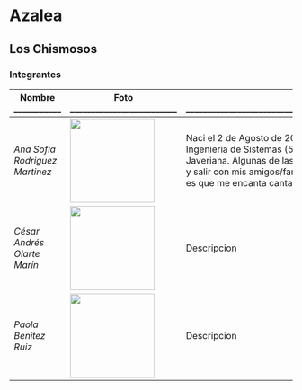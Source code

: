 # Azalea
## Los Chismosos
### Integrantes
|Nombre</br>___________|Foto</br>_________________________|Descripción</br>_______________________________________________________________________________________________________|
|------|---------|-----|
|*Ana Sofia Rodriguez Martinez*|<img src="https://github.com/Intro-CompuMovil/Azalea/assets/118637827/a6c69f01-c498-4671-a6d1-533855e9ca3e" height=150 width=150>|Naci el 2 de Agosto de 2004 en Bogota, Colombia. Actualmente tengo 19 años y soy estudiante de Ingenieria de Sistemas (5to semestre) y Administración de Empresas (7mo semestre) en la Universidad Javeriana. Algunas de las cosas que me gustan hacer en mis ratos libres es tocar el ukelele, ir a karaoke y salir con mis amigos/familia. Mi animal favorito es el gato, y tengo 4, ademas un dato curioso sobre mi es que me encanta cantar, pero no se cantar, y mi flor favorita es el girasol.|
|*César Andrés Olarte Marín*|<img src="" height=150 width=150>|Descripcion|
|*Paola Benitez Ruiz*|<img src="" height=150 width=150>|Descripcion|



